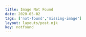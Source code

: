 ```yaml
---
title: Image Not Found
date: 2020-05-02
tags: ['not-found','missing-image']
layout: layouts/post.njk
key: notfound
---
```

